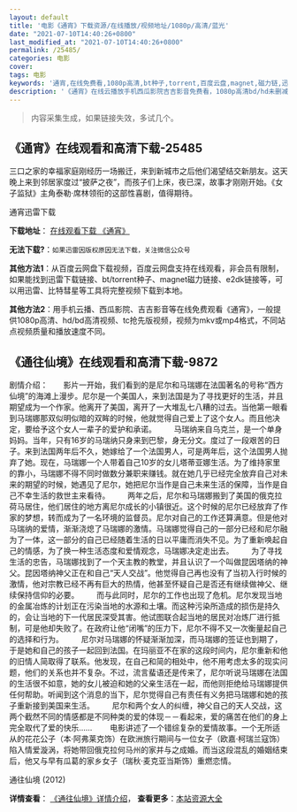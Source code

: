 ```yaml
---
layout: default
title: '电影《通宵》下载资源/在线播放/视频地址/1080p/高清/蓝光'
date: "2021-07-10T14:40:26+0800"
last_modified_at: "2021-07-10T14:40:26+0800"
permalink: /25485/
categories: 电影
cover:
tags: 电影
keywords: '通宵,在线免费看,1080p高清,bt种子,torrent,百度云盘,magnet,磁力链,迅雷下载资源'
description: '《通宵》在线云播放手机西瓜影院吉吉影音免费看，1080p高清bd/hd未删减完整版和tc抢先枪版，mkv/mp4格式，附带bt/torrent种子、magnet/磁力链、百度云盘、网盘资源迅雷下载链接'
---
```


>内容采集生成，如果链接失效，多试几个。


## 《通宵》在线观看和高清下载-25485

三口之家的幸福家庭刚经历一场搬迁，来到新城市之后他们渴望结交新朋友。这天晚上来到邻居家度过“披萨之夜”，而孩子们上床，夜已深，故事才刚刚开始。《女子监狱》主角泰勒&middot;席林领衔的这部性喜剧，值得期待。<!---剧情end--->


通宵迅雷下载

**下载地址**： [在线观看下载 《通宵》](https://www.993dy.com//vod-detail-id-22643.html) 


**无法下载?**：`如果迅雷因版权原因无法下载，关注微信公众号 `

**其他方法1**：从百度云网盘下载视频，百度云网盘支持在线观看，非会员有限制，如果能找到迅雷下载链接、bt/torrent种子、magnet磁力链接、e2dk链接等，可以用迅雷、比特彗星等工具将完整视频下载到本地。

**其他方法2**：用手机云播、西瓜影院、吉吉影音等在线免费观看《通宵》，一般提供1080p高清、hd/bd高清视频、tc抢先版视频，视频为mkv或mp4格式，不同站点视频质量和播放速度不同。


## 《通往仙境》在线观看和高清下载-9872

剧情介绍：　　影片一开始，我们看到的是尼尔和马瑞娜在法国著名的号称“西方仙境”的海滩上漫步。尼尔是一个美国人，来到法国是为了寻找更好的生活，并且期望成为一个作家。他离开了美国，离开了一大堆乱七八糟的过去。当他第一眼看到马瑞娜那双似明似暗的双眸的时候，他就觉得自己爱上了这个女人。而且他决定，要给予这个女人一辈子的爱护和承诺。 　　马瑞纳来自乌克兰，是一个单身妈妈。当年，只有16岁的马瑞纳只身来到巴黎，身无分文。度过了一段艰苦的日子。来到法国两年后不久，她嫁给了一个法国男人，可是两年后，这个法国男人抛弃了她。现在，马瑞娜一个人带着自己10岁的女儿塔蒂亚娜生活。为了维持家里的靠小，马瑞娜不得不同时做数分兼职来赚钱。就在她几乎已经完全放弃自己对未来的期望的时候，她遇见了尼尔，她把尼尔当作是自己未来生活的保障，当作是自己不幸生活的救世主来看待。 　　两年之后，尼尔和马瑞娜搬到了美国的俄克拉荷马居住，他们居住的地方离尼尔成长的小镇很近。这个时候的尼尔已经放弃了作家的梦想，转而成为了一名环境的监督员。尼尔对自己的工作还算满意。但是他对马瑞纳的爱情，渐渐浇熄了马瑞娜的激情。马瑞娜觉得自己的一部分已经和尼尔融为了一体，这一部分的自己已经随着生活的日以平庸而消失不见。为了重新唤起自己的情感，为了换一种生活态度和爱情观念，马瑞娜决定走出去。 　　为了寻找生活的忠告，马瑞娜找到了一个天主教的教堂，并且认识了一个叫做昆因塔纳的神父。昆因塔纳神父正在和自己“天人交战”。他觉得自己再也没有了当初入行时候的激情，他对宗教已经不再有巨大的热情，他甚至怀疑自己是否还有继续做神父、继续保持信仰的必要。 　　而与此同时，尼尔的工作也出现了危机。尼尔发现当地的金属冶炼的计划正在污染当地的水源和土壤。而这种污染所造成的损伤是持久的，会让当地的下一代居民深受其害。他试图联合起当地的居民对冶炼厂进行抵制，可是他却失败了。在政府让他“闭嘴”的压力下，尼尔不得不又一次衡量起自己的选择和行为。 　　尼尔对马瑞娜的怀疑渐渐加深，而马瑞娜的签证也到期了，于是她和自己的孩子一起回到法国。在玛丽亚不在家的这段时间内，尼尔重新和他的旧情人简取得了联系。他发现，在自己和简的相处中，他不用考虑太多的现实问题，他们的关系也并不复杂。不过，流言蜚语还是传来了，尼尔听说马瑞娜在法国的生活很不如意，她的女儿被迫和她的父亲生活在一起，而他则拒绝给马瑞娜提供任何帮助。听闻到这个消息的当下，尼尔觉得自己有责任有义务把马瑞娜和她的孩子重新接到美国来生活。 　　尼尔和两个女人的纠缠，神父自己的天人交战，这两个截然不同的情感都是不同种类的爱的体现－－看起来，爱的痛苦在他们的身上完全取代了爱的快乐…… 　　电影讲述了一个错综复杂的爱情故事。一个无所适从的花花公子（本·阿弗莱克饰）在欧洲旅行期间与一位女子（欧嘉·柯瑞兰寇饰）陷入情爱漩涡，将她带回俄克拉何马州的家并与之成婚。而当这段混乱的婚姻结束后，他又与早有瓜葛的家乡女子（瑞秋·麦克亚当斯饰）重燃恋情。


通往仙境 (2012)

**详情查看**： [《通往仙境》详情介绍](/movie/9872/)， **查看更多**：[本站资源大全](/movie/t/all/)

